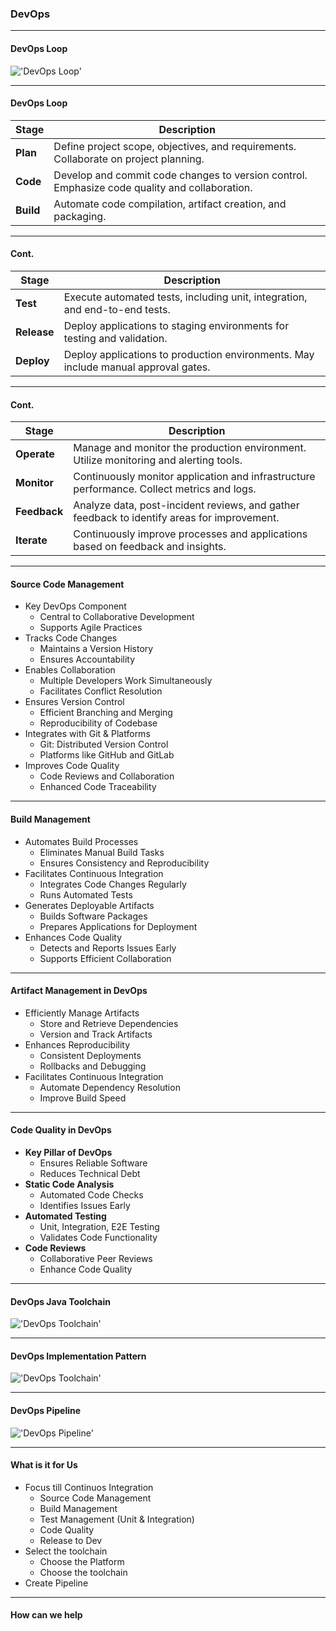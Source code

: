 ### DevOps


---

#### DevOps Loop

!['DevOps Loop'](https://tvseshagiri.github.io/meekaakaru/docs/devops/assets/devopsloop.jpg)

---

#### DevOps Loop

| Stage     | Description                                                                                   |
| --------- | --------------------------------------------------------------------------------------------- |
| **Plan**  | Define project scope, objectives, and requirements. Collaborate on project planning.          |
| **Code**  | Develop and commit code changes to version control. Emphasize code quality and collaboration. |
| **Build** | Automate code compilation, artifact creation, and packaging.                                  |

---

#### Cont. 

| Stage       | Description                                                                        |
| ----------- | ---------------------------------------------------------------------------------- |
| **Test**    | Execute automated tests, including unit, integration, and end-to-end tests.        |
| **Release** | Deploy applications to staging environments for testing and validation.            |
| **Deploy**  | Deploy applications to production environments. May include manual approval gates. |

---


#### Cont. 

| Stage        | Description                                                                                 |
| ------------ | ------------------------------------------------------------------------------------------- |
| **Operate**  | Manage and monitor the production environment. Utilize monitoring and alerting tools.       |
| **Monitor**  | Continuously monitor application and infrastructure performance. Collect metrics and logs.  |
| **Feedback** | Analyze data, post-incident reviews, and gather feedback to identify areas for improvement. |
| **Iterate**  | Continuously improve processes and applications based on feedback and insights.             |

---

#### Source Code Management

- Key DevOps Component
  - Central to Collaborative Development
  - Supports Agile Practices
- Tracks Code Changes
  - Maintains a Version History
  - Ensures Accountability
- Enables Collaboration
  - Multiple Developers Work Simultaneously
  - Facilitates Conflict Resolution
- Ensures Version Control
  - Efficient Branching and Merging
  - Reproducibility of Codebase
- Integrates with Git & Platforms
  - Git: Distributed Version Control
  - Platforms like GitHub and GitLab
- Improves Code Quality
  - Code Reviews and Collaboration
  - Enhanced Code Traceability

---

####  Build Management

- Automates Build Processes
  - Eliminates Manual Build Tasks
  - Ensures Consistency and Reproducibility
- Facilitates Continuous Integration
  - Integrates Code Changes Regularly
  - Runs Automated Tests
- Generates Deployable Artifacts
  - Builds Software Packages
  - Prepares Applications for Deployment
- Enhances Code Quality
  - Detects and Reports Issues Early
  - Supports Efficient Collaboration

---

#### Artifact Management in DevOps

- Efficiently Manage Artifacts
  - Store and Retrieve Dependencies
  - Version and Track Artifacts
- Enhances Reproducibility
  - Consistent Deployments
  - Rollbacks and Debugging
- Facilitates Continuous Integration
  - Automate Dependency Resolution
  - Improve Build Speed

---

#### Code Quality in DevOps

- **Key Pillar of DevOps**
  - Ensures Reliable Software
  - Reduces Technical Debt
- **Static Code Analysis**
  - Automated Code Checks
  - Identifies Issues Early
- **Automated Testing**
  - Unit, Integration, E2E Testing
  - Validates Code Functionality
- **Code Reviews**
  - Collaborative Peer Reviews
  - Enhance Code Quality

---

#### DevOps Java Toolchain

!['DevOps Toolchain'](https://tvseshagiri.github.io/meekaakaru/docs/devops/assets/devopstoolchain.png)

---

#### DevOps Implementation Pattern

!['DevOps Toolchain'](https://tvseshagiri.github.io/meekaakaru/docs/devops/assets/cicd.png)

---

#### DevOps Pipeline

!['DevOps Pipeline'](https://tvseshagiri.github.io/meekaakaru/docs/devops/assets/pipeline.png)

---

#### What is it for Us 

- Focus till Continuos Integration 
  - Source Code Management
  - Build Management
  - Test Management (Unit & Integration)
  - Code Quality
  - Release to Dev
- Select the toolchain
  - Choose the Platform
  - Choose the toolchain
- Create Pipeline

---

#### How can we help







